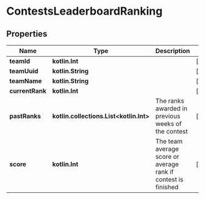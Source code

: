 
# ContestsLeaderboardRanking

## Properties
Name | Type | Description | Notes
------------ | ------------- | ------------- | -------------
**teamId** | **kotlin.Int** |  |  [optional]
**teamUuid** | **kotlin.String** |  |  [optional]
**teamName** | **kotlin.String** |  |  [optional]
**currentRank** | **kotlin.Int** |  |  [optional]
**pastRanks** | **kotlin.collections.List&lt;kotlin.Int&gt;** | The ranks awarded in previous weeks of the contest |  [optional]
**score** | **kotlin.Int** | The team average score or average rank if contest is finished |  [optional]



